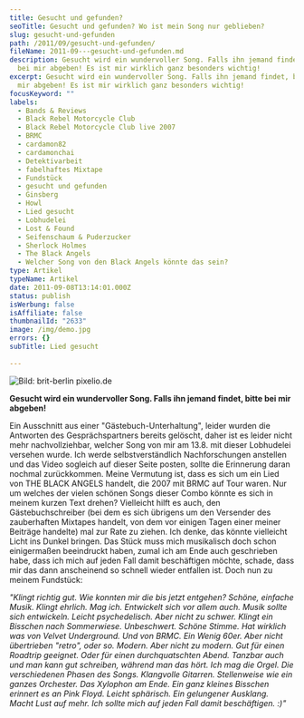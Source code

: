 ```yaml
---
title: Gesucht und gefunden?
seoTitle: Gesucht und gefunden? Wo ist mein Song nur geblieben?
slug: gesucht-und-gefunden
path: /2011/09/gesucht-und-gefunden/
fileName: 2011-09---gesucht-und-gefunden.md
description: Gesucht wird ein wundervoller Song. Falls ihn jemand findet, bitte
  bei mir abgeben! Es ist mir wirklich ganz besonders wichtig!
excerpt: Gesucht wird ein wundervoller Song. Falls ihn jemand findet, bitte bei
  mir abgeben! Es ist mir wirklich ganz besonders wichtig!
focusKeyword: ""
labels:
  - Bands & Reviews
  - Black Rebel Motorcycle Club
  - Black Rebel Motorcycle Club live 2007
  - BRMC
  - cardamon82
  - cardamonchai
  - Detektivarbeit
  - fabelhaftes Mixtape
  - Fundstück
  - gesucht und gefunden
  - Ginsberg
  - Howl
  - Lied gesucht
  - Lobhudelei
  - Lost & Found
  - Seifenschaum & Puderzucker
  - Sherlock Holmes
  - The Black Angels
  - Welcher Song von den Black Angels könnte das sein?
type: Artikel
typeName: Artikel
date: 2011-09-08T13:14:01.000Z
status: publish
isWerbung: false
isAffiliate: false
thumbnailId: "2633"
image: /img/demo.jpg
errors: {}
subTitle: Lied gesucht
  
---
```


![Bild: brit-berlin pixelio.de](http://cardamonchai.com/wp-content/uploads/2011/09/28076_r_by_brit-berlin_pixelio-de-640x431.jpg "Bild: brit-berlin pixelio.de")

**Gesucht wird ein wundervoller Song. Falls ihn jemand findet, bitte bei mir
abgeben!**

Ein Ausschnitt aus einer "Gästebuch-Unterhaltung", leider wurden die Antworten
des Gesprächspartners bereits gelöscht, daher ist es leider nicht mehr
nachvollziehbar, welcher Song von mir am 13.8. mit dieser Lobhudelei versehen
wurde. Ich werde selbstverständlich Nachforschungen anstellen und das Video
sogleich auf dieser Seite posten, sollte die Erinnerung daran nochmal
zurückkommen. Meine Vermutung ist, dass es sich um ein Lied von THE BLACK ANGELS
handelt, die 2007 mit BRMC auf Tour waren. Nur um welches der vielen schönen
Songs dieser Combo könnte es sich in meinem kurzen Text drehen? Vielleicht hilft
es auch, den Gästebuchschreiber (bei dem es sich übrigens um den Versender des
zauberhaften Mixtapes handelt, von dem vor einigen Tagen einer meiner Beiträge
handelte) mal zur Rate zu ziehen. Ich denke, das könnte vielleicht Licht ins
Dunkel bringen. Das Stück muss mich musikalisch doch schon einigermaßen
beeindruckt haben, zumal ich am Ende auch geschrieben habe, dass ich mich auf
jeden Fall damit beschäftigen möchte, schade, dass mir das dann anscheinend so
schnell wieder entfallen ist. Doch nun zu meinem Fundstück:

_"Klingt richtig gut. Wie konnten mir die bis jetzt entgehen?_ _Schöne, einfache
Musik. Klingt ehrlich. Mag ich. Entwickelt sich vor allem auch. Musik sollte
sich entwickeln._ _Leicht psychedelisch. Aber nicht zu schwer. Klingt ein
Bisschen nach Sommerwiese._ _Unbeschwert. Schöne Stimme. Hat wirklich was von
Velvet Underground. Und von BRMC._ _Ein Wenig 60er. Aber nicht übertrieben
"retro", oder so. Modern. Aber nicht zu modern._ _Gut für einen Roadtrip
geeignet. Oder für einen durchquatschten Abend._ _Tanzbar auch und man kann gut
schreiben, während man das hört._ _Ich mag die Orgel._ _Die verschiedenen Phasen
des Songs._ _Klangvolle Gitarren. Stellenweise wie ein ganzes Orchester._ _Das
Xylophon am Ende. Ein ganz kleines Bisschen erinnert es an Pink Floyd. Leicht
sphärisch._ _Ein gelungener Ausklang._ _Macht Lust auf mehr._ _Ich sollte mich
auf jeden Fall damit beschäftigen. :)"_

  